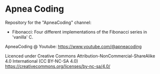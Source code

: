# Apnea Coding
Repository for the "ApneaCoding" channel:
<ul>
  <li>Fibonacci: Four different implementations of the Fibonacci series in 'vanilla' C.</li>  
</ul>

ApneaCoding @ Youtube:  https://www.youtube.com/@apneacoding 

Licenced under Creative Commons Attribution-NonCommercial-ShareAlike 4.0 International (CC BY-NC-SA 4.0)<br/>
https://creativecommons.org/licenses/by-nc-sa/4.0/
